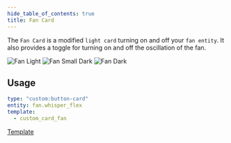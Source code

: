 ```yaml
---
hide_table_of_contents: true
title: Fan Card
---
```

<!-- markdownlint-disable MD033 -->
The `Fan Card` is a modified `light card` turning on and off your `fan entity`. It also provides a toggle for turning on and off the oscillation of the fan.

![Fan Light](/img/cards/fan/fan.png)
![Fan Small Dark](/img/cards/fan/fan-small-dark.png)
![Fan Dark](/img/cards/fan/fan-dark.png)

## Usage

```yaml
type: "custom:button-card"
entity: fan.whisper_flex
template:
  - custom_card_fan
```

<a href="https://github.com/damianeickhoff/HaCasa/blob/main/dashboard/HaCasa/templates/custom_card_fan/custom_card_fan.yaml" class="template-button" target="_blank" >Template</a>
